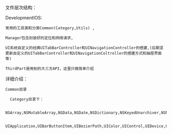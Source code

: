 文件层次结构：
  
  DevelopmentIOS:
  
    常用的工具类和分类Common(Category,Utils) ,
    
    Manager包含封装好的定位和网络请求,
    
    UI系统自定义的经典UITabBarController和UINavigationController的搭建,(后期混更新自定义的UITabBarController和UINavigationColtroller的搭建方式和抽屉界面等)
    
    ThirdPart是用到的大三方API，这里只做简单介绍
    
  详细介绍：
  
    Common目录
    
      Category目录下：
      
        NSArray,NSMutableArray,NSData,NSDate,NSDictionary,NSKeyedUnarchiver,NSNumber,NSObject,NSString,NSString
        
        UIApplication,UIBarButtonItem,UIBezierPath,UIColor,UIControl,UIDevice,UIFont,UIGestureRecognizer,UIImage,UIScrollView,UITextField,UIView,UIViewController
